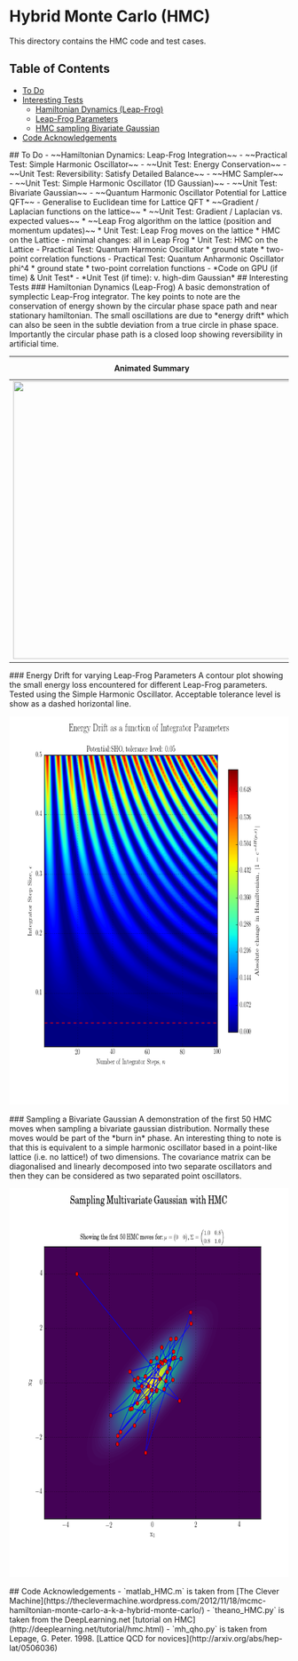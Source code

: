 Hybrid Monte Carlo (HMC)
===============
This directory contains the HMC code and test cases.

## Table of Contents
 - [To Do](#td)
 - [Interesting Tests](#tests)
     * [Hamiltonian Dynamics (Leap-Frog)](#tests-hdlf)
	 * [Leap-Frog Parameters](#tests-lf)
	 * [HMC sampling Bivariate Gaussian](#tests-bg)
 - [Code Acknowledgements](#ak)

<a name="td"/>
## To Do
 - ~~Hamiltonian Dynamics: Leap-Frog Integration~~
 - ~~Practical Test: Simple Harmonic Oscillator~~
 - ~~Unit Test: Energy Conservation~~
 - ~~Unit Test: Reversibility: Satisfy Detailed Balance~~
 - ~~HMC Sampler~~
 - ~~Unit Test: Simple Harmonic Oscillator (1D Gaussian)~~
 - ~~Unit Test: Bivariate Gaussian~~
 - ~~Quantum Harmonic Oscillator Potential for Lattice QFT~~
 - Generalise to Euclidean time for Lattice QFT
 	* ~~Gradient / Laplacian functions on the lattice~~
 	* ~~Unit Test: Gradient / Laplacian vs. expected values~~
 	* ~~Leap Frog algorithm on the lattice (position and momentum updates)~~
 	* Unit Test: Leap Frog moves on the lattice
 	* HMC on the Lattice - minimal changes: all in Leap Frog
 	* Unit Test: HMC on the Lattice
 - Practical Test: Quantum Harmonic Oscillator
 	* ground state
 	* two-point correlation functions
 - Practical Test: Quantum Anharmonic Oscillator phi^4
 	* ground state
 	* two-point correlation functions
 - *Code on GPU (if time) & Unit Test*
 - *Unit Test (if time): v. high-dim Gaussian*

<a name="tests"/>
## Interesting Tests

<a name="tests-hdlf"/>
### Hamiltonian Dynamics (Leap-Frog)
A basic demonstration of symplectic Leap-Frog integrator. The key points to note are the
conservation of energy shown by the circular phase space path and near stationary hamiltonian. The small oscillations are due to *energy drift* which can also be seen in the subtle deviation from a true circle in phase space. Importantly the circular phase path is a closed loop showing reversibility in artificial time.

Animated Summary | Energy Drift
:---:|:---:
<img src="./animations/ham_dynamics.gif" width="500" height="500" />  |  <img src="./plots/energy_drift.png" width="500" height="500" />

<a name="tests-lf"/>
### Energy Drift for varying Leap-Frog Parameters
A contour plot showing the small energy loss encountered for different Leap-Frog parameters. Tested using the Simple Harmonic Oscillator. Acceptable tolerance level is
show as a dashed horizontal line.
<p align="center">
	<img src="./plots/energy_conservation.png" width="700" height="700" />
</p>


<a name="tests-bg"/>
### Sampling a Bivariate Gaussian
A demonstration of the first 50 HMC moves when sampling a bivariate gaussian distribution. Normally these moves would be part of the *burn in* phase. An interesting thing to note is that this is equivalent to a simple harmonic oscillator based in a point-like lattice (i.e. no lattice!) of two dimensions. The covariance matrix can be diagonalised and linearly decomposed into two separate oscillators and then they can be considered as two separated point oscillators.

<p align="center">
	<img src="./plots/HMC_gauss_2d.png" width="700" height="700" />
</p>

<a name="ak"/>
## Code Acknowledgements
 - `matlab_HMC.m` is taken from [The Clever Machine](https://theclevermachine.wordpress.com/2012/11/18/mcmc-hamiltonian-monte-carlo-a-k-a-hybrid-monte-carlo/)
 - `theano_HMC.py` is taken from the DeepLearning.net [tutorial on HMC](http://deeplearning.net/tutorial/hmc.html)
 - `mh_qho.py` is taken from Lepage, G. Peter. 1998. [Lattice QCD for novices](http://arxiv.org/abs/hep-lat/0506036)